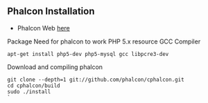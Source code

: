 ## Phalcon Installation
* Phalcon Web [here](http://docs.phalconphp.com/en/latest/reference/install.html)

Package Need for phalcon to work
PHP 5.x resource
GCC Compiler
```
apt-get install php5-dev php5-mysql gcc libpcre3-dev
```

Download and compiling phalcon
```
git clone --depth=1 git://github.com/phalcon/cphalcon.git
cd cphalcon/build
sudo ./install
`
